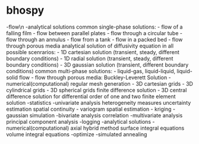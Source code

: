 # bhospy

-flow\n
    -analytical solutions
	common single-phase solutions:
	- flow of a falling film
	- flow between parallel plates
	- flow through a circular tube
	- flow through an annulus
	- flow from a tank
	- flow in a packed bed
	- flow through porous media
	analytical solution of diffusivity equation in all possible scenrarios:
	- 1D cartesian solution (transient, steady, different boundary conditions)
	- 1D radial solution (transient, steady, different boundary conditions)
	- 3D gaussian solution (transient, different boundary conditions)
	common multi-phase solutions:
	- liquid-gas, liquid-liquid, liquid-solid flow
	- flow through porous media: Buckley-Leverett Solution
    -numerical(computational)
	regular mesh generation
	- 3D cartesian grids
	- 3D cylindrical grids
	- 3D spherical grids
	finite difference solution
	- 3D central difference solution for differential order of one and two
	finite element solution
-statistics
    -univariate analysis
	heterogeneity measures
	uncertainty estimation
	spatial continuity
	- variogram
	spatial estimation
	- kriging
	- gaussian simulation
    -bivariate analysis
	correlation
    -multivariate analysis
	principal component analysis
-logging
    -analytical solutions
    -numerical(computational)
	axial hybrid method
	surface integral equations
	volume integral equations
-optimize
    -simulated annealing
